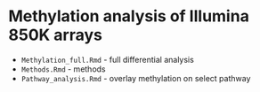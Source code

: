 # Methylation analysis of Illumina 850K arrays

- `Methylation_full.Rmd` - full differential analysis
- `Methods.Rmd` - methods
- `Pathway_analysis.Rmd` - overlay methylation on select pathway